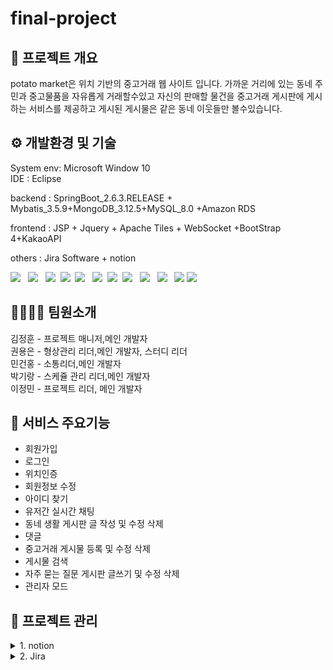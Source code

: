 # final-project

## 📢 프로젝트 개요
potato market은 위치 기반의 중고거래 웹 사이트 입니다. 가까운 거리에 있는 동네 주민과 중고물품을 자유롭게 거래할수있고 자신의 판매할 물건을 중고거래 게시판에 게시하는 서비스를 제공하고 게시된 게시물은 같은 동네 이웃들만 볼수있습니다.

## ⚙️ 개발환경 및 기술

  
  System env: Microsoft Window 10  
  IDE : Eclipse  
  

  backend :  SpringBoot_2.6.3.RELEASE + Mybatis_3.5.9+MongoDB_3.12.5+MySQL_8.0 +Amazon RDS  
    
   frontend : JSP + Jquery + Apache Tiles + WebSocket +BootStrap 4+KakaoAPI

  others : Jira Software + notion

  
  



<img src="https://img.shields.io/badge/JAVA-007396?style=for-the-badge&logo=java&logoColor=white"> &nbsp;  <img src="https://img.shields.io/badge/Spring-6DB33F?style=for-the-badge&logo=Spring&logoColor=white"> &nbsp; <img src="https://img.shields.io/badge/mysql-4479A1?style=for-the-badge&logo=mysql&logoColor=white">&nbsp;  <img src="https://img.shields.io/badge/javascript-F7DF1E?style=for-the-badge&logo=javascript&logoColor=black">  &nbsp;<img src="https://img.shields.io/badge/jquery-0769AD?style=for-the-badge&logo=jquery&logoColor=white"> &nbsp; <img src="https://img.shields.io/badge/html-E34F26?style=for-the-badge&logo=html5&logoColor=white">&nbsp; <img src="https://img.shields.io/badge/css-1572B6?style=for-the-badge&logo=css3&logoColor=white"> &nbsp;<img src="https://img.shields.io/badge/bootstrap-7952B3?style=for-the-badge&logo=bootstrap&logoColor=white"> &nbsp; <img src="https://img.shields.io/badge/github-181717?style=for-the-badge&logo=github&logoColor=white"> &nbsp; <img src="https://img.shields.io/badge/aws-232F3E?style=for-the-badge&logo=aws&logoColor=white"> &nbsp;  <img src="https://img.shields.io/badge/apache tomcat-F8DC75?style=for-the-badge&logo=apachetomcat&logoColor=white"> <img src="https://img.shields.io/badge/MongoDB-47A248?style=flat-square&logo=MongoDB&logoColor=white"/></a> 


## 👨‍👩‍👧‍👦 팀원소개
김정훈 - 프로젝트 매니저,메인 개발자  
권용은 - 형상관리 리더,메인 개발자, 스터디 리더  
민건홍 - 소통리더,메인 개발자  
박기랑 - 스케쥴 관리 리더,메인 개발자  
이정민 - 프로젝트 리더, 메인 개발자  

## 🧰 서비스 주요기능
- 회원가입
- 로그인
- 위치인증
- 회원정보 수정
- 아이디 찾기
- 유저간 실시간 채팅
- 동네 생활 게시판 글 작성 및 수정 삭제
- 댓글
- 중고거래 게시물 등록 및 수정 삭제
- 게시물 검색
- 자주 묻는 질문 게시판 글쓰기 및 수정 삭제
- 관리자 모드



## 📝 프로젝트 관리
<details>
  <summary>1. notion </summary>
   https://www.notion.so/Potato-Market-66aaa00ed3324bbb88d1dc421cf50adc
  
</details>
<details>
  <summary>2. Jira </summary>
   https://project-kosta.atlassian.net/jira/software/projects/POTATO/boards/1
</details>




